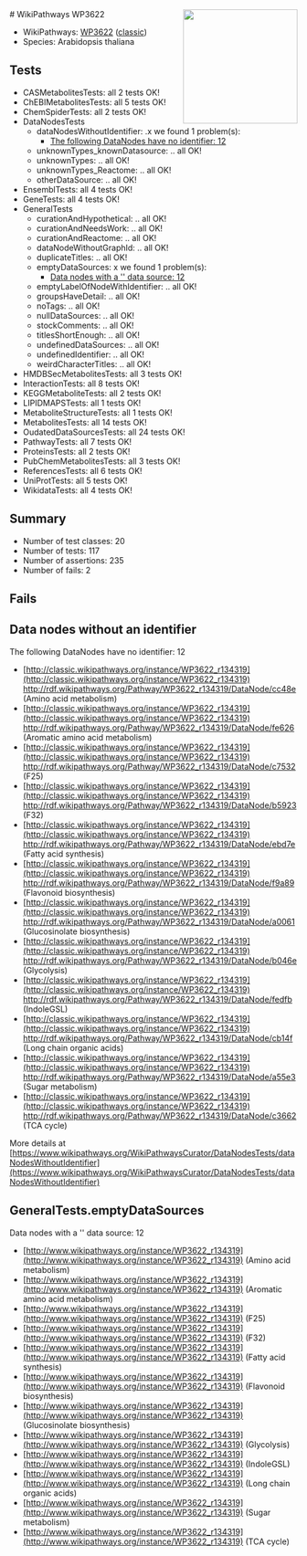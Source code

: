 <img style="float: right; width: 200px" src="https://upload.wikimedia.org/wikipedia/commons/thumb/8/83/Wplogo_with_text_500.png/640px-Wplogo_with_text_500.png" />
# WikiPathways WP3622

* WikiPathways: [WP3622](https://wikipathways.org/pathways/WP3622) ([classic](https://classic.wikipathways.org/instance/WP3622))
* Species: Arabidopsis thaliana
## Tests
* CASMetabolitesTests: all 2 tests OK!
* ChEBIMetabolitesTests: all 5 tests OK!
* ChemSpiderTests: all 2 tests OK!
* DataNodesTests
    * dataNodesWithoutIdentifier: .x we found 1 problem(s):
        * [The following DataNodes have no identifier: 12](#8792c492)
    * unknownTypes_knownDatasource: .. all OK!
    * unknownTypes: .. all OK!
    * unknownTypes_Reactome: .. all OK!
    * otherDataSource: .. all OK!
* EnsemblTests: all 4 tests OK!
* GeneTests: all 4 tests OK!
* GeneralTests
    * curationAndHypothetical: .. all OK!
    * curationAndNeedsWork: .. all OK!
    * curationAndReactome: .. all OK!
    * dataNodeWithoutGraphId: .. all OK!
    * duplicateTitles: .. all OK!
    * emptyDataSources: x we found 1 problem(s):
        * [Data nodes with a '' data source: 12](#6531d9e6)
    * emptyLabelOfNodeWithIdentifier: .. all OK!
    * groupsHaveDetail: .. all OK!
    * noTags: .. all OK!
    * nullDataSources: .. all OK!
    * stockComments: .. all OK!
    * titlesShortEnough: .. all OK!
    * undefinedDataSources: .. all OK!
    * undefinedIdentifier: .. all OK!
    * weirdCharacterTitles: .. all OK!
* HMDBSecMetabolitesTests: all 3 tests OK!
* InteractionTests: all 8 tests OK!
* KEGGMetaboliteTests: all 2 tests OK!
* LIPIDMAPSTests: all 1 tests OK!
* MetaboliteStructureTests: all 1 tests OK!
* MetabolitesTests: all 14 tests OK!
* OudatedDataSourcesTests: all 24 tests OK!
* PathwayTests: all 7 tests OK!
* ProteinsTests: all 2 tests OK!
* PubChemMetabolitesTests: all 3 tests OK!
* ReferencesTests: all 6 tests OK!
* UniProtTests: all 5 tests OK!
* WikidataTests: all 4 tests OK!


## Summary

* Number of test classes: 20
* Number of tests: 117
* Number of assertions: 235
* Number of fails: 2

## Fails

<a name="8792c492" />

## Data nodes without an identifier

The following DataNodes have no identifier: 12

* [http://classic.wikipathways.org/instance/WP3622_r134319](http://classic.wikipathways.org/instance/WP3622_r134319) http://rdf.wikipathways.org/Pathway/WP3622_r134319/DataNode/cc48e (Amino acid metabolism)
* [http://classic.wikipathways.org/instance/WP3622_r134319](http://classic.wikipathways.org/instance/WP3622_r134319) http://rdf.wikipathways.org/Pathway/WP3622_r134319/DataNode/fe626 (Aromatic amino acid metabolism)
* [http://classic.wikipathways.org/instance/WP3622_r134319](http://classic.wikipathways.org/instance/WP3622_r134319) http://rdf.wikipathways.org/Pathway/WP3622_r134319/DataNode/c7532 (F25)
* [http://classic.wikipathways.org/instance/WP3622_r134319](http://classic.wikipathways.org/instance/WP3622_r134319) http://rdf.wikipathways.org/Pathway/WP3622_r134319/DataNode/b5923 (F32)
* [http://classic.wikipathways.org/instance/WP3622_r134319](http://classic.wikipathways.org/instance/WP3622_r134319) http://rdf.wikipathways.org/Pathway/WP3622_r134319/DataNode/ebd7e (Fatty acid synthesis)
* [http://classic.wikipathways.org/instance/WP3622_r134319](http://classic.wikipathways.org/instance/WP3622_r134319) http://rdf.wikipathways.org/Pathway/WP3622_r134319/DataNode/f9a89 (Flavonoid biosynthesis)
* [http://classic.wikipathways.org/instance/WP3622_r134319](http://classic.wikipathways.org/instance/WP3622_r134319) http://rdf.wikipathways.org/Pathway/WP3622_r134319/DataNode/a0061 (Glucosinolate biosynthesis)
* [http://classic.wikipathways.org/instance/WP3622_r134319](http://classic.wikipathways.org/instance/WP3622_r134319) http://rdf.wikipathways.org/Pathway/WP3622_r134319/DataNode/b046e (Glycolysis)
* [http://classic.wikipathways.org/instance/WP3622_r134319](http://classic.wikipathways.org/instance/WP3622_r134319) http://rdf.wikipathways.org/Pathway/WP3622_r134319/DataNode/fedfb (IndoleGSL)
* [http://classic.wikipathways.org/instance/WP3622_r134319](http://classic.wikipathways.org/instance/WP3622_r134319) http://rdf.wikipathways.org/Pathway/WP3622_r134319/DataNode/cb14f (Long chain organic acids)
* [http://classic.wikipathways.org/instance/WP3622_r134319](http://classic.wikipathways.org/instance/WP3622_r134319) http://rdf.wikipathways.org/Pathway/WP3622_r134319/DataNode/a55e3 (Sugar metabolism)
* [http://classic.wikipathways.org/instance/WP3622_r134319](http://classic.wikipathways.org/instance/WP3622_r134319) http://rdf.wikipathways.org/Pathway/WP3622_r134319/DataNode/c3662 (TCA cycle)


More details at [https://www.wikipathways.org/WikiPathwaysCurator/DataNodesTests/dataNodesWithoutIdentifier](https://www.wikipathways.org/WikiPathwaysCurator/DataNodesTests/dataNodesWithoutIdentifier)

<a name="6531d9e6" />

## GeneralTests.emptyDataSources

Data nodes with a '' data source: 12

* [http://www.wikipathways.org/instance/WP3622_r134319](http://www.wikipathways.org/instance/WP3622_r134319) (Amino acid metabolism)
* [http://www.wikipathways.org/instance/WP3622_r134319](http://www.wikipathways.org/instance/WP3622_r134319) (Aromatic amino acid metabolism)
* [http://www.wikipathways.org/instance/WP3622_r134319](http://www.wikipathways.org/instance/WP3622_r134319) (F25)
* [http://www.wikipathways.org/instance/WP3622_r134319](http://www.wikipathways.org/instance/WP3622_r134319) (F32)
* [http://www.wikipathways.org/instance/WP3622_r134319](http://www.wikipathways.org/instance/WP3622_r134319) (Fatty acid synthesis)
* [http://www.wikipathways.org/instance/WP3622_r134319](http://www.wikipathways.org/instance/WP3622_r134319) (Flavonoid biosynthesis)
* [http://www.wikipathways.org/instance/WP3622_r134319](http://www.wikipathways.org/instance/WP3622_r134319) (Glucosinolate biosynthesis)
* [http://www.wikipathways.org/instance/WP3622_r134319](http://www.wikipathways.org/instance/WP3622_r134319) (Glycolysis)
* [http://www.wikipathways.org/instance/WP3622_r134319](http://www.wikipathways.org/instance/WP3622_r134319) (IndoleGSL)
* [http://www.wikipathways.org/instance/WP3622_r134319](http://www.wikipathways.org/instance/WP3622_r134319) (Long chain organic acids)
* [http://www.wikipathways.org/instance/WP3622_r134319](http://www.wikipathways.org/instance/WP3622_r134319) (Sugar metabolism)
* [http://www.wikipathways.org/instance/WP3622_r134319](http://www.wikipathways.org/instance/WP3622_r134319) (TCA cycle)


